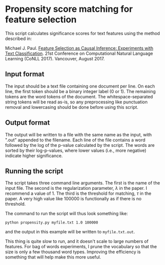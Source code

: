 # Propensity score matching for feature selection

This script calculates significance scores for text features using the method described in:

Michael J. Paul. [Feature Selection as Causal Inference: Experiments with Text Classification](https://www.aclweb.org/anthology/K17-1018/). 21st Conference on Computational Natural Language Learning (CoNLL 2017). Vancouver, August 2017.

## Input format

The input should be a text file containing one document per line. On each line, the first token should be a binary integer label (0 or 1). The remaining tokens are the word tokens of the document. The whitespace-separated string tokens will be read as-is, so any preprocessing like punctuation removal and lowercasing should be done before using this script.

## Output format

The output will be written to a file with the same name as the input, with ".out" appended to the filename. Each line of the file contains a word followed by the log of the p-value calculated by the script. The words are sorted by their log-p-values, where lower values (i.e., more negative) indicate higher significance.

## Running the script

The script takes three command line arguments. The first is the name of the input file. The second is the regularization parameter, $\lambda$ in the paper. I recommend a value of $1$. The third is the threshold for matching, $\tau$ in the paper. A very high value like $100000$ is functionally as if there is no threshold. 

The command to run the script will thus look something like:

`python propensity.py myfile.txt 1.0 100000`

and the output in this example will be written to `myfile.txt.out`.

This thing is quite slow to run, and it doesn't scale to large numbers of features. For bag of words experiments, I prune the vocabulary so that the size is only a few thousand word types. Improving the efficiency is something that will help make this more useful.

